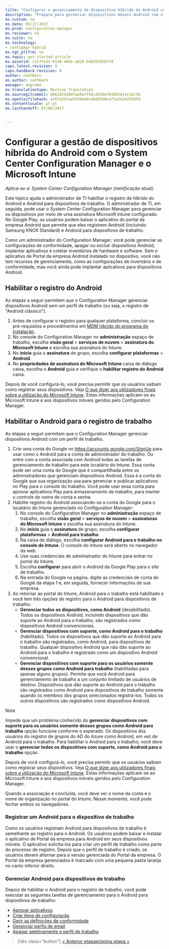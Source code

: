 ```yaml
---
title: "Configurar o gerenciamento de dispositivo híbrido do Android com o System Center Configuration Manager e o Microsoft Intune | Microsoft Docs"
description: "Prepare para gerenciar dispositivos móveis Android com o Configuration Manager e o Intune."
ms.custom: na
ms.date: 03/27/2017
ms.prod: configuration-manager
ms.reviewer: na
ms.suite: na
ms.technology:
- configmgr-hybrid
ms.tgt_pltfrm: na
ms.topic: get-started-article
ms.assetid: c517fe34-0130-465b-a020-bdb555878778
caps.latest.revision: 9
caps.handback.revision: 0
author: nathbarn
ms.author: nathbarn
manager: angrobe
ms.translationtype: Machine Translation
ms.sourcegitcommit: 86620254897aa9a775dc433de7010b5814c1ec3e
ms.openlocfilehash: af6fa2dfae5549e89c46d05d0cef1e24342558f9
ms.contentlocale: pt-pt
ms.lasthandoff: 07/06/2017


---
```

# <a name="set-up-android-hybrid-device-management-with-system-center-configuration-manager-and-microsoft-intune"></a>Configurar a gestão de dispositivos híbrida do Android com o System Center Configuration Manager e o Microsoft Intune

*Aplica-se a: System Center Configuration Manager (ramificação atual)*

Este tópico ajuda o administrador de TI habilitar o registro de híbrido do Android e Android para dispositivos de trabalho. O administrador de TI, em seguida, pode usar o System Center Configuration Manager para gerenciar os dispositivos por meio de uma assinatura Microsoft Intune configurado. No Google Play, os usuários podem baixar o aplicativo do portal da empresa Android que permite que eles registrem Android (incluindo Samsung KNOX Standard) e Android para dispositivos de trabalho.

Como um administrador do Configuration Manager, você pode gerenciar as configurações de conformidade, apagar ou excluir dispositivos Android, implantar aplicativos e coletar inventários de hardware e software. Sem o aplicativo de Portal da empresa Android instalado no dispositivo, você não tem recursos de gerenciamento, como as configurações de inventário e de conformidade, mas você ainda pode implantar aplicativos para dispositivos Android.  

## <a name="enable-android-enrollment"></a>Habilitar o registro do Android  
As etapas a seguir permitem que o Configuration Manager gerenciar dispositivos Android sem um perfil de trabalho (ou seja, o registro de "Android clássico").

1. Antes de configurar o registro para qualquer plataforma, concluir os pré-requisitos e procedimentos em [MDM híbrido do programa de instalação](setup-hybrid-mdm.md).  
2. No console do Configuration Manager no **administração** espaço de trabalho, escolha **visão geral** > **serviços de nuvem** > **assinatura do Microsoft Intune** e escolha sua assinatura do Intune.  
3. No **início** guia o **assinatura** de grupo, escolha **configurar plataformas** > **Android**.  
4. No **propriedades de assinatura do Microsoft Intune** caixa de diálogo caixa, escolha o **Android** guia e verifique o **habilitar registro do Android** caixa.  

 Depois de você configurá-lo, você precisa permitir que os usuários saibam como registrar seus dispositivos. Veja [O que dizer aos utilizadores finais sobre a utilização do Microsoft Intune](https://docs.microsoft.com/intune/deploy-use/what-to-tell-your-end-users-about-using-microsoft-intune). Estas informações aplicam-se ao Microsoft Intune e aos dispositivos móveis geridos pelo Configuration Manager.

## <a name="enable-android-for-work-enrollment"></a>Habilitar o Android para o registro de trabalho
As etapas a seguir permitem que o Configuration Manager gerenciar dispositivos Android com um perfil de trabalho.

1. Crie uma conta do Google no https://accounts.google.com/SignUp para usar como o Android para a conta de administrador do trabalho. Ou entre com a conta associada com Android todas as tarefas de gerenciamento de trabalho para este locatário do Intune. Essa conta pode ser uma conta do Google que é compartilhada entre os administradores que gerenciam dispositivos Android. Essa é a conta do Google que sua organização usa para gerenciar e publicar aplicativos no Play para o console do trabalho. Você pode usar essa conta para aprovar aplicativos Play para armazenamento de trabalho, para manter o controle do nome de conta e senha.
2. Habilite registro do Android associando-se a conta do Google para o locatário do Intune gerenciado no Configuration Manager:
   1. No console do Configuration Manager no **administração** espaço de trabalho, escolha **visão geral** > **serviços de nuvem** > **assinaturas do Microsoft Intune** e escolha sua assinatura do Intune.
   2. No **início** guia o **assinatura** de grupo, escolha **configurar plataformas** > **Android para trabalho**.
   3. Na caixa de diálogo, escolha **configurar Android para o trabalho no console do Intune**. O console do Intune será aberto no navegador da web.
   4. Use suas credenciais de administrador do Intune para entrar no portal do Intune.
   5. Escolha **configurar** para abrir o Android da Google Play para o site de trabalho.
   6. Na entrada do Google na página, digite as credenciais de conta do Google da etapa 1 e, em seguida, fornecer informações de sua empresa.
3. Ao retornar ao portal do Intune, Android para o trabalho está habilitado e você tem três opções de registro para o Android para dispositivos de trabalho:
   - **Gerenciar todos os dispositivos, como Android** (desabilitado). Todos os dispositivos Android, incluindo dispositivos que dão suporte ao Android para o trabalho, são registrados como dispositivos Android convencionais.
   - **Gerenciar dispositivos com suporte, como Android para o trabalho** (habilitado). Todos os dispositivos que dão suporte ao Android para o trabalho são registrados, como Android, para dispositivos de trabalho. Qualquer dispositivo Android que não dão suporte ao Android para o trabalho é registrado como um dispositivo Android convencional.
   - **Gerenciar dispositivos com suporte para os usuários somente desses grupos como Android para trabalho** (habilitadas para apenas alguns grupos). Permite que você Android para gerenciamento de trabalho a um conjunto limitado de usuários de destino. Dispositivos que dão suporte ao Android para o trabalho são registrados como Android para dispositivos de trabalho somente quando os membros dos grupos selecionados registrá-los. Todos os outros dispositivos são registrados como dispositivos Android.

> [!NOTE]
> Impede que um problema conhecido do **gerenciar dispositivos com suporte para os usuários somente desses grupos como Android para trabalho** opção funcione conforme o esperado. Os dispositivos dos usuários do registro de grupos do AD do Azure como Android, em vez de Android para o trabalho. Para habilitar o Android para o trabalho, você deve usar o **gerenciar todos os dispositivos com suporte, como Android para o trabalho** opção.


Depois de você configurá-lo, você precisa permitir que os usuários saibam como registrar seus dispositivos. Veja [O que dizer aos utilizadores finais sobre a utilização do Microsoft Intune](https://docs.microsoft.com/intune/deploy-use/what-to-tell-your-end-users-about-using-microsoft-intune). Estas informações aplicam-se ao Microsoft Intune e aos dispositivos móveis geridos pelo Configuration Manager.

Quando a associação é concluída, você deve ver o nome da conta e o nome de organização no portal do Intune. Nesse momento, você pode fechar ambos os navegadores.

### <a name="enroll-an-android-for-work-device"></a>Registrar um Android para o dispositivo de trabalho
Como os usuários registram Android para dispositivos de trabalho é semelhante ao registro para o Android. Os usuários podem baixar e instalar o aplicativo de Portal da empresa para Android em seus dispositivos móveis. O aplicativo solicita-los para criar um perfil de trabalho como parte do processo de registro. Depois que o perfil de trabalho é criado, os usuários devem alternar para a versão gerenciada do Portal da empresa. O Portal da empresa gerenciados é marcado com uma pequena pasta laranja no canto inferior direito.

### <a name="manage-android-for-work-devices"></a>Gerenciar Android para dispositivos de trabalho
Depois de habilitar o Android para o registro de trabalho, você pode executar as seguintes tarefas de gerenciamento para o Android para dispositivos de trabalho:
- [Aprovar aplicativos](/sccm/mdm/deploy-use/creating-android-applications#approve-and-deploy-android-for-work-apps)
- [Criar itens de configuração](/sccm/mdm/deploy-use/create-configuration-items-for-android-for-work-devices-managed-without-the-client)
- [Gerir as definições de conformidade](/sccm/mdm/deploy-use/create-configuration-items-for-android-for-work-devices-managed-without-the-client)
- [Gerenciar perfis de email](/sccm/mdm/deploy-use/create-exchange-activesync-profiles)
- [Apagar seletivamente o perfil de trabalho](/sccm/mdm/deploy-use/wipe-lock-reset-devices#selective-wipe)

> [!div class="button"]
[< Anterior etapa](create-service-connection-point.md)[próxima etapa >  ](set-up-additional-management.md)

